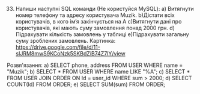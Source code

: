 33. Напиши наступні SQL команди (Не користуйся MySQL):
    a) Витягнути номер телефону та адресу користувача Muzik.
    b)Дістати всіх користувачів, в кого ім’я закінчується на А
    c)Витягнути дані про користувачів, які мають суму замовлення понад 2000 грн.
    d) Підрахувати кількість замовлень у таблиці
    e)Підрахувати загальну суму зроблених замовлень.
    Картинка: https://drive.google.com/file/d/11-sIJRM8mwS9KCoNzk5SKBdZiB74Z7lY/view

Розвя'язання:
a) SELECT phone, address FROM USER WHERE name = "Muzik";
b) SELECT \* FROM USER WHERE name LIKE "%А";
c) SELECT \* FROM USER JOIN ORDER ON Id = user_id WHERE sum > 2000;
d) SELECT COUNT(Id) FROM ORDER;
e) SELECT SUM(sum) FROM ORDER;
